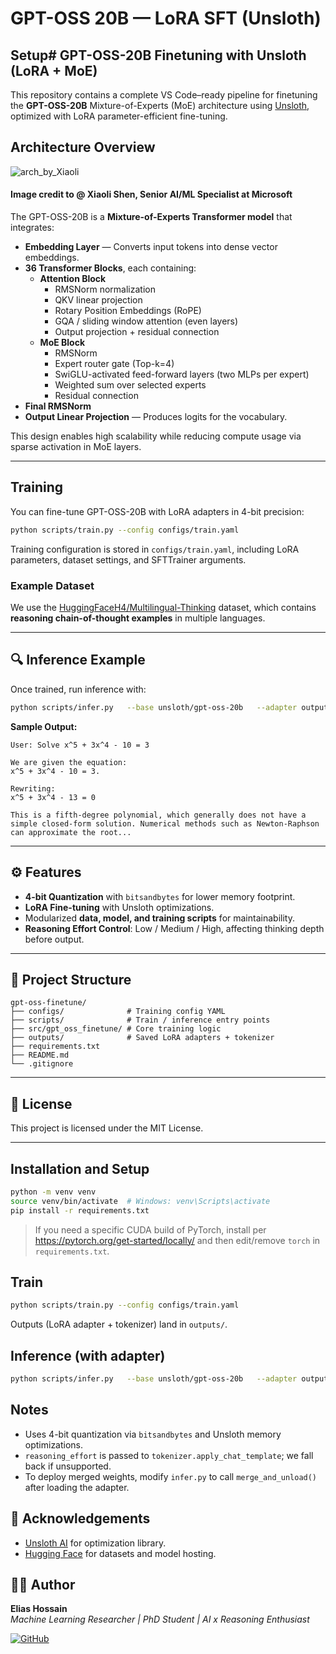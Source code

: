# GPT-OSS 20B — LoRA SFT (Unsloth)

## Setup# GPT-OSS-20B Finetuning with Unsloth (LoRA + MoE)

This repository contains a complete VS Code–ready pipeline for finetuning the **GPT-OSS-20B** Mixture-of-Experts (MoE) architecture using [Unsloth](https://github.com/unslothai/unsloth), optimized with LoRA parameter-efficient fine-tuning.

## Architecture Overview

![arch_by_Xiaoli](https://github.com/user-attachments/assets/09b75f71-f9ae-47a6-84c9-501c03ac6748)

#### Image credit to @ Xiaoli Shen, Senior AI/ML Specialist at Microsoft 

The GPT-OSS-20B is a **Mixture-of-Experts Transformer model** that integrates:
- **Embedding Layer** — Converts input tokens into dense vector embeddings.
- **36 Transformer Blocks**, each containing:
  - **Attention Block**
    - RMSNorm normalization
    - QKV linear projection
    - Rotary Position Embeddings (RoPE)
    - GQA / sliding window attention (even layers)
    - Output projection + residual connection
  - **MoE Block**
    - RMSNorm
    - Expert router gate (Top-k=4)
    - SwiGLU-activated feed-forward layers (two MLPs per expert)
    - Weighted sum over selected experts
    - Residual connection
- **Final RMSNorm**
- **Output Linear Projection** — Produces logits for the vocabulary.

This design enables high scalability while reducing compute usage via sparse activation in MoE layers.

---

## Training

You can fine-tune GPT-OSS-20B with LoRA adapters in 4-bit precision:

```bash
python scripts/train.py --config configs/train.yaml
```

Training configuration is stored in `configs/train.yaml`, including LoRA parameters, dataset settings, and SFTTrainer arguments.

### Example Dataset
We use the [HuggingFaceH4/Multilingual-Thinking](https://huggingface.co/datasets/HuggingFaceH4/Multilingual-Thinking) dataset, which contains **reasoning chain-of-thought examples** in multiple languages.

---

## 🔍 Inference Example

Once trained, run inference with:
```bash
python scripts/infer.py   --base unsloth/gpt-oss-20b   --adapter outputs   --user "Solve x^5 + 3x^4 - 10 = 3."   --reasoning_effort medium   --max_new_tokens 128
```

**Sample Output:**
```
User: Solve x^5 + 3x^4 - 10 = 3

We are given the equation:
x^5 + 3x^4 - 10 = 3.

Rewriting:
x^5 + 3x^4 - 13 = 0

This is a fifth-degree polynomial, which generally does not have a simple closed-form solution. Numerical methods such as Newton-Raphson can approximate the root...
```

---

## ⚙️ Features

- **4-bit Quantization** with `bitsandbytes` for lower memory footprint.
- **LoRA Fine-tuning** with Unsloth optimizations.
- Modularized **data, model, and training scripts** for maintainability.
- **Reasoning Effort Control**: Low / Medium / High, affecting thinking depth before output.

---

## 📂 Project Structure

```
gpt-oss-finetune/
├── configs/              # Training config YAML
├── scripts/              # Train / inference entry points
├── src/gpt_oss_finetune/ # Core training logic
├── outputs/              # Saved LoRA adapters + tokenizer
├── requirements.txt
├── README.md
└── .gitignore
```

---

## 📜 License
This project is licensed under the MIT License.

---

## Installation and Setup

```bash
python -m venv venv
source venv/bin/activate  # Windows: venv\Scripts\activate
pip install -r requirements.txt
```

> If you need a specific CUDA build of PyTorch, install per https://pytorch.org/get-started/locally/ and then edit/remove `torch` in `requirements.txt`.

## Train
```bash
python scripts/train.py --config configs/train.yaml
```

Outputs (LoRA adapter + tokenizer) land in `outputs/`.

## Inference (with adapter)
```bash
python scripts/infer.py   --base unsloth/gpt-oss-20b   --adapter outputs   --user "Solve x^5 + 3x^4 - 10 = 3."   --reasoning_effort medium   --max_new_tokens 128
```

## Notes
- Uses 4-bit quantization via `bitsandbytes` and Unsloth memory optimizations.
- `reasoning_effort` is passed to `tokenizer.apply_chat_template`; we fall back if unsupported.
- To deploy merged weights, modify `infer.py` to call `merge_and_unload()` after loading the adapter.


## 🙌 Acknowledgements
- [Unsloth AI](https://github.com/unslothai/unsloth) for optimization library.
- [Hugging Face](https://huggingface.co) for datasets and model hosting.

  
## 👨‍💼 Author

**Elias Hossain**  
_Machine Learning Researcher | PhD Student | AI x Reasoning Enthusiast_

[![GitHub](https://img.shields.io/badge/GitHub-EliasHossain001-blue?logo=github)](https://github.com/EliasHossain001)
